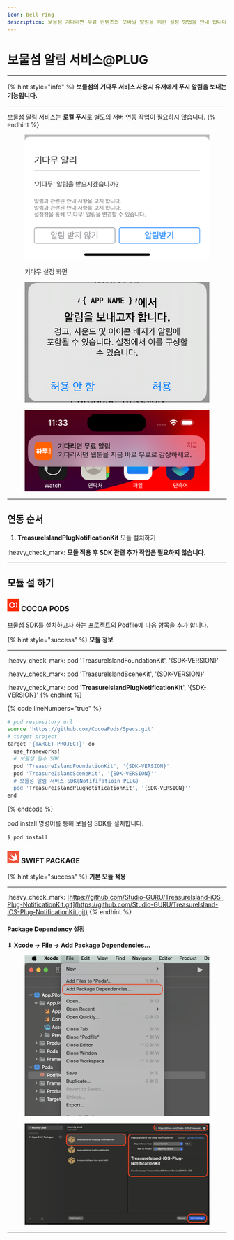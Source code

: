 ```yaml
---
icon: bell-ring
description: 보물섬 기다리면 무료 컨텐츠의 모바일 알림을 위한 설정 방법을 안내 합니다.
---
```


# 보물섬 알림 서비스@PLUG

***

{% hint style="info" %}
**보물섬의 기다무 서비스 사용시 유저에게 푸시 알림을 보내는 기능입니다.**

***

보물섬 알림 서비스는 **로컬 푸시**로 별도의 서버 연동 작업이 필요하지 않습니다.
{% endhint %}

<div><figure><img src="../.gitbook/assets/apple_notify_setting_01.png" alt=""><figcaption><p>기다무 설정 화면</p></figcaption></figure> <figure><img src="../.gitbook/assets/apple_notify_setting_02.png" alt=""><figcaption></figcaption></figure> <figure><img src="../.gitbook/assets/apple_nofity_setting_03.png" alt=""><figcaption></figcaption></figure></div>

***

## 연동 순서

1. **TreasureIslandPlugNotificationKit** 모듈 설치하기&#x20;

:heavy\_check\_mark: **모듈 적용 후 SDK 관련 추가 작업은 필요하지 않습니다.**

***

## 모듈 설 하기

### ![](../.gitbook/assets/cocoapods.png) COCOA PODS

보물섬 SDK를 설치하고자 하는 프로젝트의 Podfile에 다음 항목을 추가 합니다.

{% hint style="success" %}
**모듈 정보**

***

:heavy\_check\_mark: pod 'TreasureIslandFoundationKit', '{SDK-VERSION}'

:heavy\_check\_mark: pod 'TreasureIslandSceneKit', '{SDK-VERSION}'

:heavy\_check\_mark: pod '**TreasureIslandPlugNotificationKit**', '{SDK-VERSION}'
{% endhint %}

{% code lineNumbers="true" %}
```sh
# pod respository url
source 'https://github.com/CocoaPods/Specs.git'
# target project
target '{TARGET-PROJECT}' do
  use_frameworks!
  # 보물섬 필수 SDK
  pod 'TreasureIslandFoundationKit', '{SDK-VERSION}'
  pod 'TreasureIslandSceneKit', '{SDK-VERSION}''
  # 보물섬 알림 서비스 SDK(Notififatioin PLUG)
  pod 'TreasureIslandPlugNotificationKit', '{SDK-VERSION}''
end
```
{% endcode %}

pod install 명령어를 통해 보물섬 SDK를 설치합니다.

```sh
$ pod install
```

### ![](../.gitbook/assets/swiftpackage.png) SWIFT PACKAGE

{% hint style="success" %}
**기본 모듈 적용**

***

:heavy\_check\_mark: [https://github.com/Studio-GURU/TreasureIsland-iOS-Plug-NotificationKit.git](https://github.com/Studio-GURU/TreasureIsland-iOS-Plug-NotificationKit.git)
{% endhint %}

#### Package Dependency 설정

**⬇ Xcode -> File -> Add Package Dependencies...**&#x20;

<figure><img src="../.gitbook/assets/apple_swift_package_01.png" alt=""><figcaption></figcaption></figure>

<figure><img src="../.gitbook/assets/apple_plug_notify.png" alt=""><figcaption></figcaption></figure>

***



